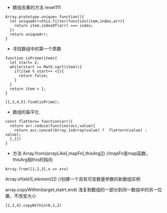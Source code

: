 + 数组去重的方法 reset111
```
Array.prototype.unique= function(){
  let uniqueArr=this.filter(function(item,index,arr){
    return item.indexOf(arr) === index;
  })
  return uniqueArr;
}
```

+ 寻找数组中的第一个质数
```
function isPrime(item){
  let start= 2;
  while(start <= Math.sqrt(item)){
    if(item % start++ <1){
      return false;
    }
  }
  return item > 1;
}

[1,3,4,5].find(isPrime);
```

+ 数组的扁平化
```
const flattern= function(arr){
  return arr.reduce(function(acc,value){
    return acc.concat(Array.isArray(value) ?  flattern(value) : value);
  },[])
}
```

+ 方法
Array.from(arrayLike[,mapFn[,thisArg]])  //mapFn是map函数，thisArg指this的指向
```
Array.from([1,2,3],x => x+x)
```
Array.of(ele1[,element2]) //创建一个具有可变数量参数的新数组实例

array.copyWithin(target,statrt,end) 浅复制数组的一部分到同一数组中的另一位置，不改变大小
```
[2,3,4].copyWithin(0,1,2)
```
